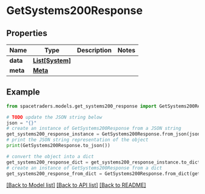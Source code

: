 # GetSystems200Response



## Properties

Name | Type | Description | Notes
------------ | ------------- | ------------- | -------------
**data** | [**List[System]**](System.md) |  | 
**meta** | [**Meta**](Meta.md) |  | 

## Example

```python
from spacetraders.models.get_systems200_response import GetSystems200Response

# TODO update the JSON string below
json = "{}"
# create an instance of GetSystems200Response from a JSON string
get_systems200_response_instance = GetSystems200Response.from_json(json)
# print the JSON string representation of the object
print(GetSystems200Response.to_json())

# convert the object into a dict
get_systems200_response_dict = get_systems200_response_instance.to_dict()
# create an instance of GetSystems200Response from a dict
get_systems200_response_from_dict = GetSystems200Response.from_dict(get_systems200_response_dict)
```
[[Back to Model list]](../README.md#documentation-for-models) [[Back to API list]](../README.md#documentation-for-api-endpoints) [[Back to README]](../README.md)


